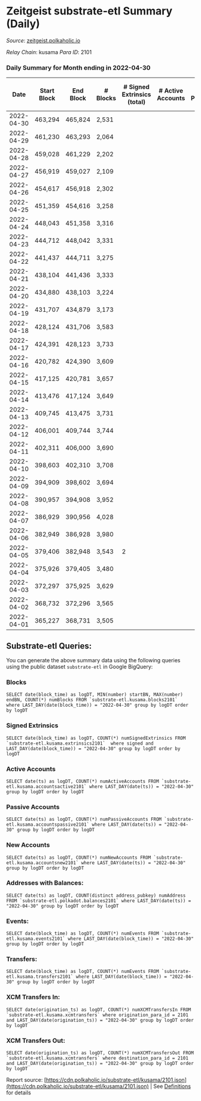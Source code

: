 # Zeitgeist substrate-etl Summary (Daily)

_Source_: [zeitgeist.polkaholic.io](https://zeitgeist.polkaholic.io)

*Relay Chain*: kusama
*Para ID*: 2101



### Daily Summary for Month ending in 2022-04-30


| Date | Start Block | End Block | # Blocks | # Signed Extrinsics (total) | # Active Accounts | # Passive | # New | # Addresses with Balances | # Events | # Transfers | # XCM Transfers In | # XCM Transfers Out | Issues | 
| ---- | ----------- | --------- | -------- | --------------------------- | ----------------- | --------- | ----- | ------------------------- | -------- | ----------- | ------------------ | ------------------- | ------ |
| 2022-04-30 | 463,294 | 465,824 | 2,531 |  |  |  |  | 5 | 9,111 |   |   |   |  |
| 2022-04-29 | 461,230 | 463,293 | 2,064 |  |  |  |  | 5 | 7,434 |   |   |   |  |
| 2022-04-28 | 459,028 | 461,229 | 2,202 |  |  |  |  | 5 | 7,926 |   |   |   |  |
| 2022-04-27 | 456,919 | 459,027 | 2,109 |  |  |  |  | 5 | 7,593 |   |   |   |  |
| 2022-04-26 | 454,617 | 456,918 | 2,302 |  |  |  |  | 5 | 8,286 |   |   |   |  |
| 2022-04-25 | 451,359 | 454,616 | 3,258 |  |  |  |  | 5 | 12,370 |   |   |   |  |
| 2022-04-24 | 448,043 | 451,358 | 3,316 |  |  |  |  | 5 | 12,592 |   |   |   |  |
| 2022-04-23 | 444,712 | 448,042 | 3,331 |  |  |  |  | 5 | 12,657 |   |   |   |  |
| 2022-04-22 | 441,437 | 444,711 | 3,275 |  |  |  |  | 5 | 12,449 |   |   |   |  |
| 2022-04-21 | 438,104 | 441,436 | 3,333 |  |  |  |  | 5 | 12,661 |   |   |   |  |
| 2022-04-20 | 434,880 | 438,103 | 3,224 |  |  |  |  | 5 | 12,256 |   |   |   |  |
| 2022-04-19 | 431,707 | 434,879 | 3,173 |  |  |  |  | 5 | 12,053 |   |   |   |  |
| 2022-04-18 | 428,124 | 431,706 | 3,583 |  |  |  |  | 5 | 13,701 |   |   |   |  |
| 2022-04-17 | 424,391 | 428,123 | 3,733 |  |  |  |  | 5 | 14,155 |   |   |   |  |
| 2022-04-16 | 420,782 | 424,390 | 3,609 |  |  |  |  | 5 | 13,663 |   |   |   |  |
| 2022-04-15 | 417,125 | 420,781 | 3,657 |  |  |  |  | 5 | 13,843 |   |   |   |  |
| 2022-04-14 | 413,476 | 417,124 | 3,649 |  |  |  |  | 5 | 13,813 |   |   |   |  |
| 2022-04-13 | 409,745 | 413,475 | 3,731 |  |  |  |  | 5 | 14,117 |   |   |   |  |
| 2022-04-12 | 406,001 | 409,744 | 3,744 |  |  |  |  | 5 | 14,164 |   |   |   |  |
| 2022-04-11 | 402,311 | 406,000 | 3,690 |  |  |  |  | 5 | 13,982 |   |   |   |  |
| 2022-04-10 | 398,603 | 402,310 | 3,708 |  |  |  |  | 5 | 14,036 |   |   |   |  |
| 2022-04-09 | 394,909 | 398,602 | 3,694 |  |  |  |  | 5 | 14,126 |   |   |   |  |
| 2022-04-08 | 390,957 | 394,908 | 3,952 |  |  |  |  | 5 | 15,456 |   |   |   |  |
| 2022-04-07 | 386,929 | 390,956 | 4,028 |  |  |  |  | 5 | 15,366 |   |   |   |  |
| 2022-04-06 | 382,949 | 386,928 | 3,980 |  |  |  |  | 5 | 15,122 |   |   |   |  |
| 2022-04-05 | 379,406 | 382,948 | 3,543 | 2 |  |  |  | 5 | 13,132 |   |   |   |  |
| 2022-04-04 | 375,926 | 379,405 | 3,480 |  |  |  |  | 5 | 12,528 |   |   |   |  |
| 2022-04-03 | 372,297 | 375,925 | 3,629 |  |  |  |  | 5 | 13,068 |   |   |   |  |
| 2022-04-02 | 368,732 | 372,296 | 3,565 |  |  |  |  | 5 | 12,831 |   |   |   |  |
| 2022-04-01 | 365,227 | 368,731 | 3,505 |  |  |  |  | 5 | 12,624 |   |   |   |  |

## Substrate-etl Queries:
You can generate the above summary data using the following queries using the public dataset `substrate-etl` in Google BigQuery:


### Blocks
```
SELECT date(block_time) as logDT, MIN(number) startBN, MAX(number) endBN, COUNT(*) numBlocks FROM `substrate-etl.kusama.blocks2101`  where LAST_DAY(date(block_time)) = "2022-04-30" group by logDT order by logDT
```


### Signed Extrinsics
```
SELECT date(block_time) as logDT, COUNT(*) numSignedExtrinsics FROM `substrate-etl.kusama.extrinsics2101`  where signed and LAST_DAY(date(block_time)) = "2022-04-30" group by logDT order by logDT
```


### Active Accounts
```
SELECT date(ts) as logDT, COUNT(*) numActiveAccounts FROM `substrate-etl.kusama.accountsactive2101` where LAST_DAY(date(ts)) = "2022-04-30" group by logDT order by logDT
```


### Passive Accounts
```
SELECT date(ts) as logDT, COUNT(*) numPassiveAccounts FROM `substrate-etl.kusama.accountspassive2101` where LAST_DAY(date(ts)) = "2022-04-30" group by logDT order by logDT
```


### New Accounts
```
SELECT date(ts) as logDT, COUNT(*) numNewAccounts FROM `substrate-etl.kusama.accountsnew2101` where LAST_DAY(date(ts)) = "2022-04-30" group by logDT order by logDT
```


### Addresses with Balances:
```
SELECT date(ts) as logDT, COUNT(distinct address_pubkey) numAddress FROM `substrate-etl.polkadot.balances2101` where LAST_DAY(date(ts)) = "2022-04-30" group by logDT order by logDT
```


### Events:
```
SELECT date(block_time) as logDT, COUNT(*) numEvents FROM `substrate-etl.kusama.events2101` where LAST_DAY(date(block_time)) = "2022-04-30" group by logDT order by logDT
```


### Transfers:
```
SELECT date(block_time) as logDT, COUNT(*) numEvents FROM `substrate-etl.kusama.transfers2101` where LAST_DAY(date(block_time)) = "2022-04-30" group by logDT order by logDT
```


### XCM Transfers In:
```
SELECT date(origination_ts) as logDT, COUNT(*) numXCMTransfersIn FROM `substrate-etl.kusama.xcmtransfers` where origination_para_id = 2101 and LAST_DAY(date(origination_ts)) = "2022-04-30" group by logDT order by logDT
```


### XCM Transfers Out:
```
SELECT date(origination_ts) as logDT, COUNT(*) numXCMTransfersOut FROM `substrate-etl.kusama.xcmtransfers` where destination_para_id = 2101 and LAST_DAY(date(origination_ts)) = "2022-04-30" group by logDT order by logDT
```



Report source: [https://cdn.polkaholic.io/substrate-etl/kusama/2101.json](https://cdn.polkaholic.io/substrate-etl/kusama/2101.json) | See [Definitions](/DEFINITIONS.md) for details
